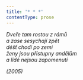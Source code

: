 ```yaml
---
title: '* * *'
contentType: prose
---
```


_Dveře tam rostou z rámů  
a zase sesychají zpět  
déšť chodí po zemi  
ženy jsou přístupny andělům  
a lidé nejsou zapomenuti_

_(2005)_
